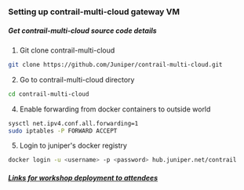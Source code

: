 ### Setting up contrail-multi-cloud gateway VM

##### Get contrail-multi-cloud source code details


1. Git clone contrail-multi-cloud

```bash
git clone https://github.com/Juniper/contrail-multi-cloud.git
```

2. Go to contrail-multi-cloud directory

```bash
cd contrail-multi-cloud
```

4. Enable forwarding from docker containers to outside world

```bash
sysctl net.ipv4.conf.all.forwarding=1
sudo iptables -P FORWARD ACCEPT
```

5. Login to juniper's docker registry

```bash
docker login -u <username> -p <password> hub.juniper.net/contrail
```

##### [Links for workshop deployment to attendees](../../workshop/apac/README.md)
